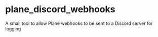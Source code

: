 # plane_discord_webhooks
A small tool to allow Plane webhooks to be sent to a Discord server for logging
